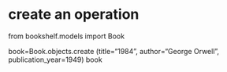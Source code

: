 # create an operation
from bookshelf.models import Book

book=Book.objects.create (title=“1984”, author=“George Orwell”, publication_year=1949)
book